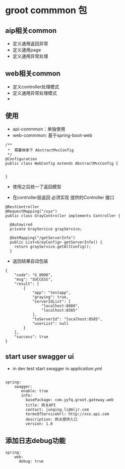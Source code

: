 # groot commmon 包

## aip相关common
* 定义通用返回异常
* 定义通用page
* 定义通用异常处理


## web相关common
* 定义controller处理模式
* 定义通用异常处理模式
* 


## 使用
* api-commmon：单独使用
* web-commmon: 基于spring-boot-web

```
/**
 *  需要继承下 AbstractMvcConfig
 */
@Configuration
public class WebConfig extends AbstractMvcConfig {

  
}
```

* 使用之后统一了返回模型

* 在controller层返回 必须实现 提供的Controller 接口

```
@RestController
@RequestMapping("/sys")
public class GrayController implements Controller {

  @Autowired
  private GrayService grayService;

  @GetMapping("/getServerInfo")
  public List<GrayConfig> getServerInfo() {
    return grayService.getAllConfig();
  }
```

* 返回结果自动包装

```
{
    "code": "G_0000", 
    "msg": "SUCCESS", 
    "result": [
        {
            "app": "testapp", 
            "graying": true, 
            "serverIdList": [
                "localhost:8080", 
                "localhost:8585"
            ], 
            "toServerId": "localhost:8585", 
            "userList": null
        }
    ], 
    "success": true
}

```

## start user swagger ui
* in dev test start swagger in application.yml

```

spring:
    swagger:
       enable: true
       info:
         basePackage: com.yyfq.groot.gateway.web
         title: 网关API
         contact: junqing.li@mljr.com
         termsOfServiceUrl: http://xxx.api.com
         description: 网关提供入口
         version: 1.0

```

## 添加日志debug功能

```
spring:
    web:
      debug: true
      
```

